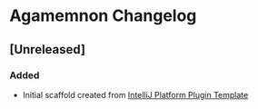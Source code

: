 <!-- Keep a Changelog guide -> https://keepachangelog.com -->

# Agamemnon Changelog

## [Unreleased]
### Added
- Initial scaffold created from [IntelliJ Platform Plugin Template](https://github.com/JetBrains/intellij-platform-plugin-template)
